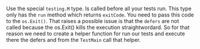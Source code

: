 Use the special `testing.M` type. Is called before all your tests run.
This type only has the `run` method which returns `exitCode`. You need to pass this code to the `os.Exit()`. That raises a possible issue is that the `defers` are not called because the os.Exit() kills the execution straightwordard. So for that reason we need to create a helper function for run our tests and execute there the defers and from the `TestMain` call that helper.
